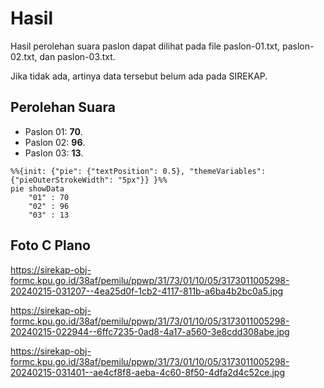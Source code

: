 # Hasil

Hasil perolehan suara paslon dapat dilihat pada file paslon-01.txt, paslon-02.txt, dan paslon-03.txt.

Jika tidak ada, artinya data tersebut belum ada pada SIREKAP.

## Perolehan Suara

 * Paslon 01: **70**.
 * Paslon 02: **96**.
 * Paslon 03: **13**.

```mermaid
%%{init: {"pie": {"textPosition": 0.5}, "themeVariables": {"pieOuterStrokeWidth": "5px"}} }%%
pie showData
    "01" : 70
    "02" : 96
    "03" : 13
```
## Foto C Plano

https://sirekap-obj-formc.kpu.go.id/38af/pemilu/ppwp/31/73/01/10/05/3173011005298-20240215-031207--4ea25d0f-1cb2-4117-811b-a6ba4b2bc0a5.jpg

https://sirekap-obj-formc.kpu.go.id/38af/pemilu/ppwp/31/73/01/10/05/3173011005298-20240215-022944--6ffc7235-0ad8-4a17-a560-3e8cdd308abe.jpg

https://sirekap-obj-formc.kpu.go.id/38af/pemilu/ppwp/31/73/01/10/05/3173011005298-20240215-031401--ae4cf8f8-aeba-4c60-8f50-4dfa2d4c52ce.jpg
